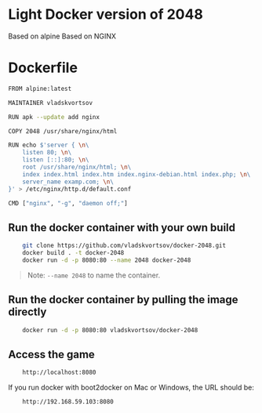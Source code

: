 # Light Docker version of 2048

Based on alpine
Based on NGINX

# Dockerfile


```sh
FROM alpine:latest

MAINTAINER vladskvortsov

RUN apk --update add nginx

COPY 2048 /usr/share/nginx/html

RUN echo $'server { \n\
	listen 80; \n\
	listen [::]:80; \n\
	root /usr/share/nginx/html; \n\
	index index.html index.htm index.nginx-debian.html index.php; \n\
	server_name examp.com; \n\
}' > /etc/nginx/http.d/default.conf

CMD ["nginx", "-g", "daemon off;"]
```


## Run the docker container with your own build


```sh
    git clone https://github.com/vladskvortsov/docker-2048.git
    docker build . -t docker-2048
    docker run -d -p 8080:80 --name 2048 docker-2048
```

> Note: `--name 2048` to name the container.

## Run the docker container by pulling the image directly


```sh
    docker run -d -p 8080:80 vladskvortsov/docker-2048
```
## Access the game


```sh
    http://localhost:8080
```

If you run docker with boot2docker on Mac or Windows, the URL should be:

```sh
    http://192.168.59.103:8080
```
